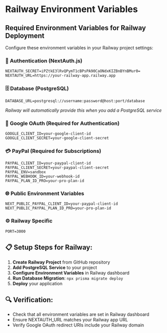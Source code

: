 # Railway Environment Variables

## Required Environment Variables for Railway Deployment

Configure these environment variables in your Railway project settings:

### 🔐 **Authentication (NextAuth.js)**
```
NEXTAUTH_SECRET=iPZtkE3lRvQPymT1cBPsPA90CaONdxKIZBnBYnBMur0=
NEXTAUTH_URL=https://your-railway-app.railway.app
```

### 🗄️ **Database (PostgreSQL)**
```
DATABASE_URL=postgresql://username:password@host:port/database
```
*Railway will automatically provide this when you add a PostgreSQL service*

### 🔑 **Google OAuth (Required for Authentication)**
```
GOOGLE_CLIENT_ID=your-google-client-id
GOOGLE_CLIENT_SECRET=your-google-client-secret
```

### 💳 **PayPal (Required for Subscriptions)**
```
PAYPAL_CLIENT_ID=your-paypal-client-id
PAYPAL_CLIENT_SECRET=your-paypal-client-secret
PAYPAL_ENV=sandbox
PAYPAL_WEBHOOK_ID=your-webhook-id
PAYPAL_PLAN_ID_PRO=your-pro-plan-id
```

### 🌐 **Public Environment Variables**
```
NEXT_PUBLIC_PAYPAL_CLIENT_ID=your-paypal-client-id
NEXT_PUBLIC_PAYPAL_PLAN_ID_PRO=your-pro-plan-id
```

### ⚙️ **Railway Specific**
```
PORT=3000
```

## 📋 **Setup Steps for Railway:**

1. **Create Railway Project** from GitHub repository
2. **Add PostgreSQL Service** to your project
3. **Configure Environment Variables** in Railway dashboard
4. **Run Database Migration**: `npx prisma migrate deploy`
5. **Deploy** your application

## 🔍 **Verification:**
- Check that all environment variables are set in Railway dashboard
- Ensure NEXTAUTH_URL matches your Railway app URL
- Verify Google OAuth redirect URIs include your Railway domain